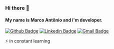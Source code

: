 ### Hi there 👋
#### My name is Marco Antônio and i'm developer.

<!-- ![Marco Antônio's GitHub stats](https://github-readme-stats.vercel.app/api?username=marcoant08&show_icons=true&theme=radical) -->

[![Github Badge](https://img.shields.io/badge/-Github-000?style=flat-square&logo=Github&logoColor=white&link=https://github.com/marcoant08)](https://github.com/marcoant08)
[![Linkedin Badge](https://img.shields.io/badge/-LinkedIn-blue?style=flat-square&logo=Linkedin&logoColor=white&link=https://www.linkedin.com/in/marcoant08/)](https://www.linkedin.com/in/marcoant08/)
[![Gmail Badge](https://img.shields.io/badge/-Gmail-c14438?style=flat-square&logo=Gmail&logoColor=white&link=mailto:marcoant008@gmail.com)](mailto:marcoant008@gmail.com)

⚡ in constant learning
<!--
**marcoant08/marcoant08** is a ✨ _special_ ✨ repository because its `README.md` (this file) appears on your GitHub profile.

Here are some ideas to get you started:

- 🔭 I’m currently working on ...
- 🌱 I’m currently learning ...
- 👯 I’m looking to collaborate on ...
- 🤔 I’m looking for help with ...
- 💬 Ask me about ...
- 📫 How to reach me: ...
- 😄 Pronouns: ...
- ⚡ Fun fact: ...
-->

